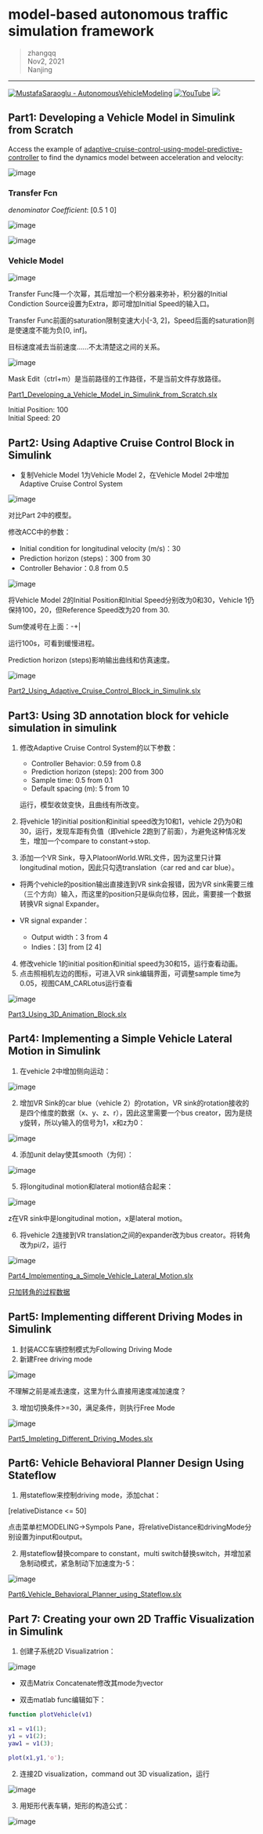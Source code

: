 # model-based autonomous traffic simulation framework

>zhangqq  
>Nov2, 2021  
>Nanjing
---

[![MustafaSaraoglu - AutonomousVehicleModeling](https://img.shields.io/static/v1?label=MustafaSaraoglu&message=AutonomousVehicleModeling&color=orange&logo=github)](https://github.com/MustafaSaraoglu/AutonomousVehicleModeling)
[![YouTube](https://img.shields.io/youtube/channel/views/UCVP9SDdAH_TcXCfGsGFQ09Q?style=social)](https://www.youtube.com/c/MOBATSim)
[![](https://img.shields.io/badge/MOBATSim-lirhtgreen.svg)](https://mobatsim.com/)

## Part1: Developing a Vehicle Model in Simulink from Scratch

Access the example of [adaptive-cruise-control-using-model-predictive-controller](https://www.mathworks.com/help/mpc/ug/adaptive-cruise-control-using-model-predictive-controller.html) to find the dynamics model between acceleration and velocity:

![image](https://user-images.githubusercontent.com/48160597/165027467-385d93de-99ed-4ea5-92e6-57f1230f1803.png)
 
### Transfer Fcn

 *denominator Coefficient*: [0.5 1 0]
 
 ![image](https://user-images.githubusercontent.com/48160597/165029299-5ac3a2cf-85e2-4a24-a891-1afae9b7e3ed.png)
 
 ![image](https://user-images.githubusercontent.com/48160597/165029483-6bea0f9d-32e9-4b4d-8ea9-4bba6fc0bcc4.png)
 
 
 
 

### Vehicle Model

![image](https://user-images.githubusercontent.com/48160597/165038961-44529c32-f59e-4916-9cff-992cde3986b4.png)

Transfer Func降一个次幂，其后增加一个积分器来弥补，积分器的Initial Condiction Source设置为Extra，即可增加Initial Speed的输入口。

Transfer Func前面的saturation限制变速大小[-3, 2]，Speed后面的saturation则是使速度不能为负[0, inf]。

目标速度减去当前速度......不太清楚这之间的关系。

![image](https://user-images.githubusercontent.com/48160597/165040266-833d654a-98e1-4fd7-a58b-992539b3bab7.png)

Mask Edit（ctrl+m）是当前路径的工作路径，不是当前文件存放路径。


[Part1_Developing_a_Vehicle_Model_in_Simulink_from_Scratch.slx](Part1_Developing_a_Vehicle_Model_in_Simulink_from_Scratch.slx)

Initial Position: 100  
Initial Speed: 20




## Part2: Using Adaptive Cruise Control Block in Simulink

- 复制Vehicle Model 1为Vehicle Model 2，在Vehicle Model 2中增加Adaptive Cruise Control System

![image](https://user-images.githubusercontent.com/48160597/165051796-2a6f711f-ddbe-4f2f-8fc5-2daf2b9fedc1.png)

对比Part 2中的模型。

修改ACC中的参数：
- Initial condition for longitudinal velocity (m/s)：30
- Prediction horizon (steps)：300 from 30
- Controller Behavior：0.8 from 0.5

![image](https://user-images.githubusercontent.com/48160597/165052498-7908f468-0beb-4de2-baef-0b92b581071e.png)

将Vehicle Model 2的Initial Position和Initial Speed分别改为0和30，Vehicle 1仍保持100，20，但Reference Speed改为20 from 30.

Sum使减号在上面：-+|

运行100s，可看到缓慢进程。

Prediction horizon (steps)影响输出曲线和仿真速度。

![image](https://user-images.githubusercontent.com/48160597/165055431-51408c67-5450-4aea-8896-1d7799285539.png)

[Part2_Using_Adaptive_Cruise_Control_Block_in_Simulink.slx](Part2_Using_Adaptive_Cruise_Control_Block_in_Simulink.slx)






## Part3: Using 3D annotation block for vehicle simulation in simulink
1. 修改Adaptive Cruise Control System的以下参数：
    - Controller Behavior: 0.59 from 0.8
    - Prediction horizon (steps): 200 from 300
    - Sample time: 0.5 from 0.1
    - Default spacing (m): 5 from 10

    运行，模型收敛变快，且曲线有所改变。

2. 将vehicle 1的initial position和initial speed改为10和1，vehicle 2仍为0和30，运行，发现车距有负值（即vehicle 2跑到了前面），为避免这种情况发生，增加一个compare to constant->stop.

3. 添加一个VR Sink，导入PlatoonWorld.WRL文件，因为这里只计算longitudinal motion，因此只勾选translation（car red and car blue）。
  - 将两个vehicle的position输出直接连到VR sink会报错，因为VR sink需要三维（三个方向）输入，而这里的position只是纵向位移，因此，需要接一个数据转换VR signal Expander。
 
  - VR signal expander：
    - Output width：3 from 4
    - Indies：[3] from [2 4]
  
4. 修改vehicle 1的initial position和initial speed为30和15，运行查看动画。
5. 点击照相机左边的图标，可进入VR sink编辑界面，可调整sample time为0.05，视图CAM_CARLotus运行查看
    
![image](https://user-images.githubusercontent.com/48160597/165201234-059b7f4f-4034-4ace-a02f-e221375828e1.png)

[Part3_Using_3D_Animation_Block.slx](Part3_Using_3D_Animation_Block.slx)
    
    
    
    
    
## Part4: Implementing a Simple Vehicle Lateral Motion in Simulink
1. 在vehicle 2中增加侧向运动：

 ![image](https://user-images.githubusercontent.com/48160597/165205588-e88ee5cb-30b6-47b4-90dc-ac7b53478c0b.png)

2. 增加VR Sink的car blue（vehicle 2）的rotation，VR sink的rotation接收的是四个维度的数据（x、y、z、r），因此这里需要一个bus creator，因为是绕y旋转，所以y输入的信号为1，x和z为0：

 ![image](https://user-images.githubusercontent.com/48160597/165206035-fb8af540-b8f1-46bf-8a9a-c395b97ac99b.png)

4. 添加unit delay使其smooth（为何）：

 ![image](https://user-images.githubusercontent.com/48160597/165206166-c9f90f07-0ff6-46b4-a72b-e414f4325d34.png)

5. 将longitudinal motion和lateral motion结合起来：

 ![image](https://user-images.githubusercontent.com/48160597/165226877-d9531f03-c374-48f1-992e-6c32ce70bbd6.png)

 z在VR sink中是longitudinal motion，x是lateral motion。
 
6. 将vehicle 2连接到VR translation之间的expander改为bus creator。将转角改为pi/2，运行

 ![image](https://user-images.githubusercontent.com/48160597/165227550-cd65a206-50ef-47c5-b2e7-4176a23ad330.png)

[Part4_Implementing_a_Simple_Vehicle_Lateral_Motion.slx](Part4_Implementing_a_Simple_Vehicle_Lateral_Motion.slx)

[只加转角的过程数据](Part4_Implementing_a_Simple_Vehicle_Lateral_Motion_1.slx)






## Part5: Implementing different Driving Modes in Simulink
1. 封装ACC车辆控制模式为Following Driving Mode
2. 新建Free driving mode

 ![image](https://user-images.githubusercontent.com/48160597/165231846-7fdca675-fc60-4649-b888-4a4585b4965c.png)

不理解之前是减去速度，这里为什么直接用速度减加速度？

3. 增加切换条件>=30，满足条件，则执行Free Mode

 ![image](https://user-images.githubusercontent.com/48160597/165233265-103b0171-43e8-4aba-9691-6f5a0c4ca5d8.png)

[Part5_Impleting_Different_Driving_Modes.slx](Part5_Impleting_Different_Driving_Modes.slx)







## Part6: Vehicle Behavioral Planner Design Using Stateflow
1. 用stateflow来控制driving mode，添加chat：

 [relativeDistance <= 50]
 
 点击菜单栏MODELING->Sympols Pane，将relativeDistance和drivingMode分别设置为input和output。
 
2. 用stateflow替换compare to constant，multi switch替换switch，并增加紧急制动模式，紧急制动下加速度为-5：

 ![image](https://user-images.githubusercontent.com/48160597/165238718-182132a7-50fa-4645-97c3-f2636e198678.png)

[Part6_Vehicle_Behavioral_Planner_using_Stateflow.slx](Part6_Vehicle_Behavioral_Planner_using_Stateflow.slx)







## Part 7: Creating your own 2D Traffic Visualization in Simulink
1. 创建子系统2D Visualizatrion：
 
 ![image](https://user-images.githubusercontent.com/48160597/165242290-d36a11a5-a63e-44f9-a153-11ca227f3752.png)
 
  - 双击Matrix Concatenate修改其mode为vector

  - 双击matlab func编辑如下：
  ```matlab
  function plotVehicle(v1)

  x1 = v1(1);
  y1 = v1(2);
  yaw1 = v1(3);

  plot(x1,y1,'o');
  ```
2. 连接2D visualization，command out 3D visualization，运行

  ![image](https://user-images.githubusercontent.com/48160597/165242997-36f14cb7-04cc-4d7a-a981-c4e19f4288f6.png)

3. 用矩形代表车辆，矩形的构造公式：

 ![image](https://user-images.githubusercontent.com/48160597/165266117-4448ef80-77df-4b3b-bee4-1d3047ad0e2a.png)




